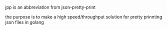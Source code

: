 jpp is an abbreviation from json-pretty-print

the purpose is to make a high speed/throughput solution for pretty prinnting json files in golang
